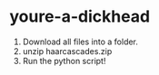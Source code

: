 # youre-a-dickhead
1. Download all files into a folder.
2. unzip haarcascades.zip
3. Run the python script!
